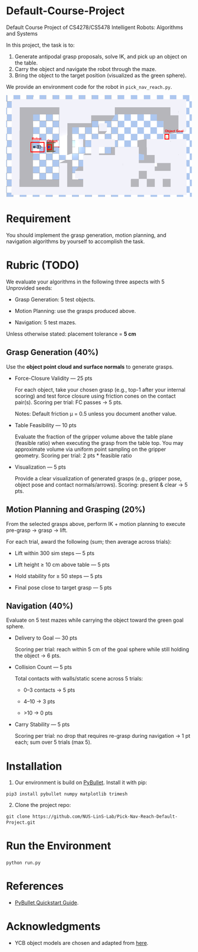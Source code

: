 # Default-Course-Project
Default Course Project of CS4278/CS5478 Intelligent Robots: Algorithms and Systems

In this project, the task is to:

1. Generate antipodal grasp proposals, solve IK, and pick up an object on the table.
2. Carry the object and navigate the robot through the maze. 
3. Bring the object to the target position (visualized as the green sphere). 

We provide an environment code for the robot in `pick_nav_reach.py`.

![Scene](imgs/scene.png)

# Requirement

You should implement the grasp generation, motion planning, and navigation algorithms by yourself to accomplish the task.

# Rubric (TODO)

We evaluate your algorithms in the following three aspects with 5 Unprovided seeds:

- Grasp Generation: 5 test objects.

- Motion Planning: use the grasps produced above.

- Navigation: 5 test mazes.

Unless otherwise stated: placement tolerance = **5 cm**

## Grasp Generation (40%)

Use the **object point cloud and surface normals** to generate grasps.

- Force-Closure Validity — 25 pts

    For each object, take your chosen grasp (e.g., top-1 after your internal scoring) and test force closure using friction cones on the contact pair(s).
    Scoring per trial: FC passes → 5 pts.

    Notes: Default friction μ = 0.5 unless you document another value.

- Table Feasibility — 10 pts

    Evaluate the fraction of the gripper volume above the table plane (feasible ratio) when executing the grasp from the table top. You may approximate volume via uniform point sampling on the gripper geometry.
    Scoring per trial: 2 pts * feasible ratio


- Visualization — 5 pts

    Provide a clear visualization of generated grasps (e.g., gripper pose, object pose and contact normals/arrows). Scoring: present & clear → 5 pts.

## Motion Planning and Grasping (20%)

From the selected grasps above, perform IK + motion planning to execute pre-grasp → grasp → lift.

For each trial, award the following (sum; then average across trials):

- Lift within 300 sim steps — 5 pts

- Lift height ≥ 10 cm above table — 5 pts

- Hold stability for ≥ 50 steps — 5 pts

- Final pose close to target grasp — 5 pts

## Navigation (40%)

Evaluate on 5 test mazes while carrying the object toward the green goal sphere.

- Delivery to Goal — 30 pts

    Scoring per trial: reach within 5 cm of the goal sphere while still holding the object → 6 pts.

- Collision Count — 5 pts

    Total contacts with walls/static scene across 5 trials:

    - 0–3 contacts → 5 pts

    - 4–10 → 3 pts

    - \>10 → 0 pts

- Carry Stability — 5 pts

    Scoring per trial: no drop that requires re-grasp during navigation → 1 pt each; sum over 5 trials (max 5).

# Installation

1. Our environment is build on [PyBullet](https://pybullet.org/wordpress/index.php/forum-2/). Install it with pip:

```
pip3 install pybullet numpy matplotlib trimesh
```

2. Clone the project repo:

```
git clone https://github.com/NUS-LinS-Lab/Pick-Nav-Reach-Default-Project.git
```

# Run the Environment 

`python run.py`

# References

- [PyBullet Quickstart Guide](https://docs.google.com/document/d/10sXEhzFRSnvFcl3XxNGhnD4N2SedqwdAvK3dsihxVUA/edit?tab=t.0#heading=h.2ye70wns7io3).

# Acknowledgments

- YCB object models are chosen and adapted from [here](https://www.ycbbenchmarks.com/).
